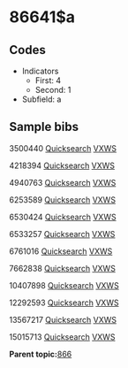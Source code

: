 # 86641$a

## Codes

-   Indicators
    -   First: 4
    -   Second: 1
-   Subfield: a

## Sample bibs

3500440 [Quicksearch](https://search.library.yale.edu/catalog/3500440) [VXWS](http://prodorbis.library.yale.edu:7014/vxws/GetHoldingsService?bibId=3500440)

4218394 [Quicksearch](https://search.library.yale.edu/catalog/4218394) [VXWS](http://prodorbis.library.yale.edu:7014/vxws/GetHoldingsService?bibId=4218394)

4940763 [Quicksearch](https://search.library.yale.edu/catalog/4940763) [VXWS](http://prodorbis.library.yale.edu:7014/vxws/GetHoldingsService?bibId=4940763)

6253589 [Quicksearch](https://search.library.yale.edu/catalog/6253589) [VXWS](http://prodorbis.library.yale.edu:7014/vxws/GetHoldingsService?bibId=6253589)

6530424 [Quicksearch](https://search.library.yale.edu/catalog/6530424) [VXWS](http://prodorbis.library.yale.edu:7014/vxws/GetHoldingsService?bibId=6530424)

6533257 [Quicksearch](https://search.library.yale.edu/catalog/6533257) [VXWS](http://prodorbis.library.yale.edu:7014/vxws/GetHoldingsService?bibId=6533257)

6761016 [Quicksearch](https://search.library.yale.edu/catalog/6761016) [VXWS](http://prodorbis.library.yale.edu:7014/vxws/GetHoldingsService?bibId=6761016)

7662838 [Quicksearch](https://search.library.yale.edu/catalog/7662838) [VXWS](http://prodorbis.library.yale.edu:7014/vxws/GetHoldingsService?bibId=7662838)

10407898 [Quicksearch](https://search.library.yale.edu/catalog/10407898) [VXWS](http://prodorbis.library.yale.edu:7014/vxws/GetHoldingsService?bibId=10407898)

12292593 [Quicksearch](https://search.library.yale.edu/catalog/12292593) [VXWS](http://prodorbis.library.yale.edu:7014/vxws/GetHoldingsService?bibId=12292593)

13567217 [Quicksearch](https://search.library.yale.edu/catalog/13567217) [VXWS](http://prodorbis.library.yale.edu:7014/vxws/GetHoldingsService?bibId=13567217)

15015713 [Quicksearch](https://search.library.yale.edu/catalog/15015713) [VXWS](http://prodorbis.library.yale.edu:7014/vxws/GetHoldingsService?bibId=15015713)

**Parent topic:**[866](../../tags/866/866.md)

